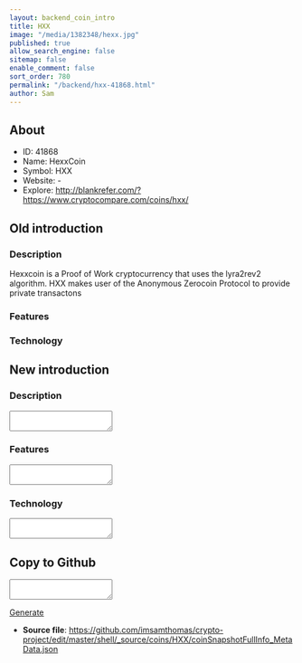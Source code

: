 ```yaml
---
layout: backend_coin_intro
title: HXX
image: "/media/1382348/hexx.jpg"
published: true
allow_search_engine: false
sitemap: false
enable_comment: false
sort_order: 780
permalink: "/backend/hxx-41868.html"
author: Sam
---
```


## About

- ID: 41868
- Name: HexxCoin
- Symbol: HXX
- Website: -
- Explore: http://blankrefer.com/?https://www.cryptocompare.com/coins/hxx/


## Old introduction

### Description

<p>Hexxcoin is a Proof of Work cryptocurrency that uses the <span>lyra2rev2 algorithm. HXX makes user of the Anonymous Zerocoin Protocol to provide private transactons</span></p>

### Features


### Technology




## New introduction


### Description
<textarea id="meta_description" name="description"></textarea>

### Features
<textarea id="meta_features" name="features"></textarea>

### Technology
<textarea id="meta_technology" name="technology"></textarea>


## Copy to Github

<textarea id="coinsnapshotfullinfo_metadata"></textarea>

<a href="#gen" onclick="generateMetaDatJson()">Generate</a>

- **Source file**: <a href="https://github.com/imsamthomas/crypto-project/edit/master/shell/_source/coins/HXX/coinSnapshotFullInfo_MetaData.json">https://github.com/imsamthomas/crypto-project/edit/master/shell/_source/coins/HXX/coinSnapshotFullInfo_MetaData.json</a>

